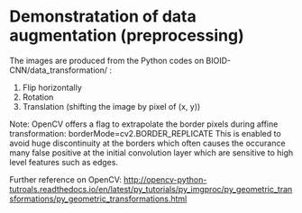 # Demonstratation of data augmentation (preprocessing)

The images are produced from the Python codes on BIOID-CNN/data_transformation/ : 
1. Flip horizontally 
2. Rotation 
3. Translation (shifting the image by pixel of (x, y))

Note: OpenCV offers a flag to extrapolate the border pixels during affine transformation: borderMode=cv2.BORDER_REPLICATE
This is enabled to avoid huge discontinuity at the borders which often causes the occurance many false positive 
at the initial convolution layer which are sensitive to high level features such as edges. 

Further reference on OpenCV:
http://opencv-python-tutroals.readthedocs.io/en/latest/py_tutorials/py_imgproc/py_geometric_transformations/py_geometric_transformations.html


